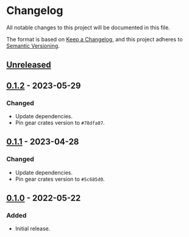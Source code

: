 # Changelog
All notable changes to this project will be documented in this file.

The format is based on [Keep a Changelog](https://keepachangelog.com/en/1.0.0/),
and this project adheres to [Semantic Versioning](https://semver.org/spec/v2.0.0.html).

## [Unreleased]

## [0.1.2] - 2023-05-29
### Changed
- Update dependencies.
- Pin gear crates version to `#78dfa07`.

## [0.1.1] - 2023-04-28
### Changed
- Update dependencies.
- Pin gear crates version to `#5c685d0`.

## [0.1.0] - 2022-05-22
### Added
- Initial release.

[Unreleased]: https://github.com/gear-dapps/feeds/compare/0.1.2...HEAD
[0.1.2]: https://github.com/gear-dapps/feeds/compare/0.1.1...0.1.2
[0.1.1]: https://github.com/gear-dapps/feeds/compare/0.1.0...0.1.1
[0.1.0]: https://github.com/gear-dapps/feeds/compare/df86280...0.1.0

